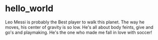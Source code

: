 # hello_world
Leo Messi is probably the Best player to walk this planet.
The way he moves, his center of gravity is so low.
He's all about body feints, give and go's and playmaking.
He's the one who made me fall in love with soccer!
